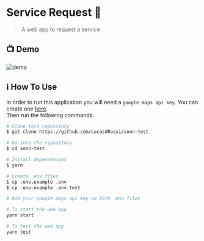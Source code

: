 # Service Request 🔧

> A web app to request a service

## :tv: Demo

![demo](https://drive.google.com/uc?export=view&id=1iv1fgRX7SMwc7K_Xj9Di0zpwrvx08e_U)

## :information_source: How To Use

In order to run this application you will need a `google maps api key`. You can create one [here](https://console.cloud.google.com/apis/credentials/key).  
Then run the following commands:

```bash
# Clone this repository
$ git clone https://github.com/LucasdRossi/soon-test

# Go into the repository
$ cd soon-test

# Install dependencies
$ yarn

# Create .env files
$ cp .env.example .env
$ cp .env.example .env.test

# Add your google maps api key on both .env files

# To start the web app
yarn start

# To test the web app
yarn test
```
